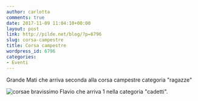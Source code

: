 ```yaml
---
author: carlotta
comments: true
date: 2017-11-09 11:04:10+00:00
layout: post
link: http://pilde.net/blog/?p=6796
slug: corsa-campestre
title: Corsa campestre
wordpress_id: 6796
categories:
- Eventi
---
```


Grande Mati che arriva seconda alla corsa campestre categoria "ragazze"

![corsa](http://pilde.net/blog/wp-content/uploads/2017/12/corsa.png)e bravissimo Flavio che arriva 1 nella categoria "cadetti".
